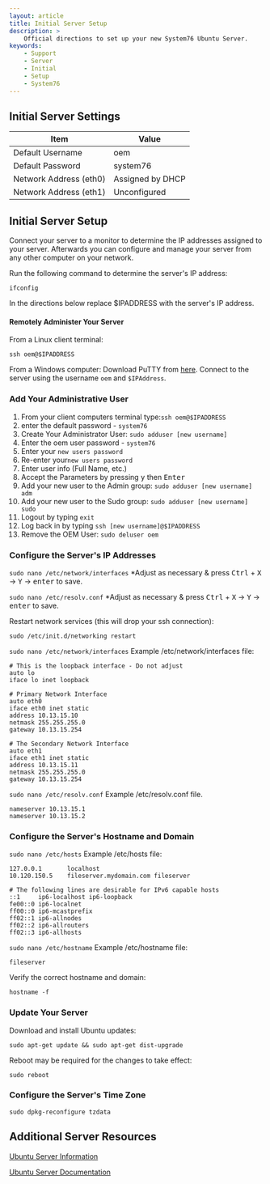 ```yaml
---
layout: article
title: Initial Server Setup
description: >
    Official directions to set up your new System76 Ubuntu Server.
keywords:
    - Support
    - Server
    - Initial
    - Setup
    - System76
---
```



## Initial Server Settings

Item                   | Value
-----------------------|------------------
Default Username       | oem
Default Password       | system76
Network Address (eth0) | Assigned by DHCP
Network Address (eth1) | Unconfigured

## Initial Server Setup 

Connect your server to a monitor to determine the IP addresses assigned to your server.  Afterwards you can configure and manage your server from any other computer on your network.

Run the following command to determine the server's IP address:

`ifconfig`

In the directions below replace $IPADDRESS with the server's IP address.

#### Remotely Administer Your Server 

From a Linux client terminal:

`ssh oem@$IPADDRESS`

From a Windows computer: Download PuTTY from [here](http://www.chiark.greenend.org.uk/~sgtatham/putty/download.html).  Connect to the server using the username `oem` and `$IPAddress`.


### Add Your Administrative User 

1. From your client computers terminal type:`ssh oem@$IPADDRESS`
2. enter the default password - `system76`
3. Create Your Administrator User: `sudo adduser [new username]`
4. Enter the oem user password - `system76`
5. Enter your `new users password`
6. Re-enter your`new users password`
7. Enter user info (Full Name, etc.)
8. Accept the Parameters by pressing <kbd>y</kbd> then <kbd>Enter</kbd>
9. Add your new user to the Admin group: `sudo adduser [new username] adm`
10. Add your new user to the Sudo group: `sudo adduser [new username] sudo`
11. Logout by typing `exit`
12. Log back in by typing `ssh [new username]@$IPADDRESS`
13. Remove the OEM User: `sudo deluser oem`


### Configure the Server's IP Addresses

`sudo nano /etc/network/interfaces` *Adjust as necessary & press <kbd>Ctrl</kbd> + <kbd>X</kbd> → <kbd>Y</kbd> → <kbd>enter</kbd> to save.

`sudo nano /etc/resolv.conf` *Adjust as necessary & press <kbd>Ctrl</kbd> + <kbd>X</kbd> → <kbd>Y</kbd> → <kbd>enter</kbd> to save.



Restart network services (this will drop your ssh connection):

`sudo /etc/init.d/networking restart`


`sudo nano /etc/network/interfaces` Example /etc/network/interfaces file:

```
# This is the loopback interface - Do not adjust
auto lo
iface lo inet loopback

# Primary Network Interface
auto eth0
iface eth0 inet static
address 10.13.15.10
netmask 255.255.255.0
gateway 10.13.15.254

# The Secondary Network Interface
auto eth1
iface eth1 inet static
address 10.13.15.11
netmask 255.255.255.0
gateway 10.13.15.254
```


`sudo nano /etc/resolv.conf` Example /etc/resolv.conf file.

```
nameserver 10.13.15.1
nameserver 10.13.15.2
```

### Configure the Server's Hostname and Domain 
`sudo nano /etc/hosts` Example /etc/hosts file:

```
127.0.0.1       localhost
10.120.150.5    fileserver.mydomain.com fileserver

# The following lines are desirable for IPv6 capable hosts
::1     ip6-localhost ip6-loopback
fe00::0 ip6-localnet
ff00::0 ip6-mcastprefix
ff02::1 ip6-allnodes
ff02::2 ip6-allrouters
ff02::3 ip6-allhosts
```


`sudo nano /etc/hostname` Example /etc/hostname file:

`fileserver`

Verify the correct hostname and domain:

`hostname -f`

### Update Your Server

Download and install Ubuntu updates:

`sudo apt-get update && sudo apt-get dist-upgrade`

Reboot may be required for the changes to take effect:

`sudo reboot`

### Configure the Server's Time Zone

`sudo dpkg-reconfigure tzdata`

## Additional Server Resources 
[Ubuntu Server Information](http://www.ubuntu.com/server)

[Ubuntu Server Documentation](https://help.ubuntu.com/)
